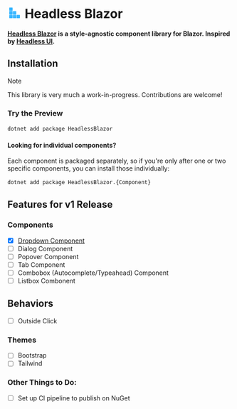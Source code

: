 <h1>
  <img src="HeadlessBlazorLogo.svg" width="24" hspace="4" /> Headless Blazor
</h1>

**[Headless Blazor](https://github.com/erinnmclaughlin/HeadlessBlazor) is a style-agnostic component library for Blazor. Inspired by [Headless UI](https://headlessui.com).**

## Installation

> [!NOTE]  
> This library is very much a work-in-progress. Contributions are welcome!

### Try the Preview

```cmd
dotnet add package HeadlessBlazor
```

#### Looking for individual components?
Each component is packaged separately, so if you're only after one or two specific components, you can install those individually:

```cmd
dotnet add package HeadlessBlazor.{Component}
```

## Features for v1 Release
### Components
- [x] [Dropdown Component](https://www.nuget.org/packages/HeadlessBlazor.Dropdown)
- [ ] Dialog Component
- [ ] Popover Component
- [ ] Tab Component
- [ ] Combobox (Autocomplete/Typeahead) Component
- [ ] Listbox Combonent

## Behaviors
- [ ] Outside Click

### Themes
- [ ] Bootstrap
- [ ] Tailwind

### Other Things to Do:
- [ ] Set up CI pipeline to publish on NuGet
